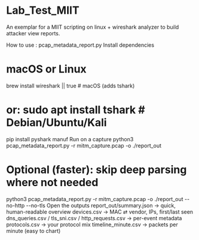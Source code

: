 # Lab_Test_MIIT
An exemplar for a MIIT scripting on linux + wireshark analyzer to build attacker view reports.



How to use : pcap_metadata_report.py
Install dependencies
# macOS or Linux
brew install wireshark || true    # macOS (adds tshark)
# or: sudo apt install tshark     # Debian/Ubuntu/Kali
pip install pyshark manuf
Run on a capture
python3 pcap_metadata_report.py -r mitm_capture.pcap -o ./report_out
# Optional (faster): skip deep parsing where not needed
python3 pcap_metadata_report.py -r mitm_capture.pcap -o ./report_out --no-http --no-tls
Open the outputs
report_out/summary.json → quick, human-readable overview
devices.csv → MAC ⇄ vendor, IPs, first/last seen
dns_queries.csv / tls_sni.csv / http_requests.csv → per-event metadata
protocols.csv → your protocol mix
timeline_minute.csv → packets per minute (easy to chart)
